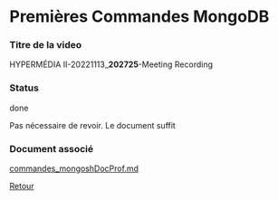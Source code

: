 # Premières Commandes MongoDB

### Titre de la video
HYPERMÉDIA II-20221113_**202725**-Meeting Recording
### Status
done

Pas nécessaire de revoir. Le document suffit

### Document associé
[commandes_mongoshDocProf.md](../../MongoD/sujets_mongo/commandes_mongoshDocProf.md)

[Retour](./Cours04.md)
